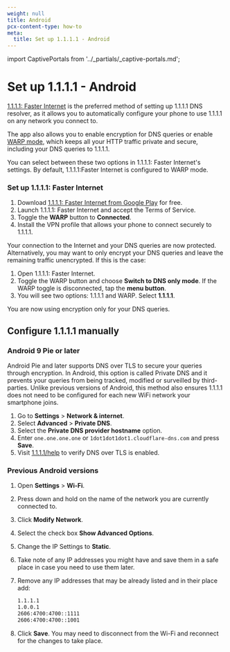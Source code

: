 ```yaml
---
weight: null
title: Android
pcx-content-type: how-to
meta:
  title: Set up 1.1.1.1 - Android
---
```


import CaptivePortals from '../_partials/_captive-portals.md';

# Set up 1.1.1.1 - Android

[1.1.1.1: Faster Internet](https://play.google.com/store/apps/details?id=com.cloudflare.onedotonedotonedotone) is the preferred method of setting up 1.1.1.1 DNS resolver, as it allows you to automatically configure your phone to use 1.1.1.1 on any network you connect to.

The app also allows you to enable encryption for DNS queries or enable [WARP mode](/warp-client/), which keeps all your HTTP traffic private and secure, including your DNS queries to 1.1.1.1.

You can select between these two options in 1.1.1.1: Faster Internet's settings. By default, 1.1.1.1:Faster Internet is configured to WARP mode.

### Set up 1.1.1.1: Faster Internet

1.  Download [1.1.1.1: Faster Internet from Google Play](https://play.google.com/store/apps/details?id=com.cloudflare.onedotonedotonedotone) for free.
2.  Launch 1.1.1.1: Faster Internet and accept the Terms of Service.
3.  Toggle the **WARP** button to **Connected**.
4.  Install the VPN profile that allows your phone to connect securely to 1.1.1.1.

Your connection to the Internet and your DNS queries are now protected. Alternatively, you may want to only encrypt your DNS queries and leave the remaining traffic unencrypted. If this is the case:

1.  Open 1.1.1.1: Faster Internet.
2.  Toggle the WARP button and choose **Switch to DNS only mode**. If the WARP toggle is disconnected, tap the **menu button**.
3.  You will see two options: 1.1.1.1 and WARP. Select **1.1.1.1**.

You are now using encryption only for your DNS queries.

## Configure 1.1.1.1 manually

### Android 9 Pie or later

Android Pie and later supports DNS over TLS to secure your queries through encryption. In Android, this option is called Private DNS and it prevents your queries from being tracked, modified or surveilled by third-parties. Unlike previous versions of Android, this method also ensures 1.1.1.1 does not need to be configured for each new WiFi network your smartphone joins.

1.  Go to **Settings** > **Network & internet**.
2.  Select **Advanced** > **Private DNS**.
3.  Select the **Private DNS provider hostname** option.
4.  Enter `one.one.one.one` or `1dot1dot1dot1.cloudflare-dns.com` and press **Save**.
5.  Visit [1.1.1.1/help](https://1.1.1.1/help) to verify DNS over TLS is enabled.

### Previous Android versions

1.  Open **Settings** > **Wi-Fi**.

2.  Press down and hold on the name of the network you are currently connected to.

3.  Click **Modify Network**.

4.  Select the check box **Show Advanced Options**.

5.  Change the IP Settings to **Static**.

6.  Take note of any IP addresses you might have and save them in a safe place in case you need to use them later.

7.  Remove any IP addresses that may be already listed and in their place add:

    ```txt
    1.1.1.1
    1.0.0.1
    2606:4700:4700::1111
    2606:4700:4700::1001
    ```

8.  Click **Save**. You may need to disconnect from the Wi-Fi and reconnect for the changes to take place.

<CaptivePortals />
